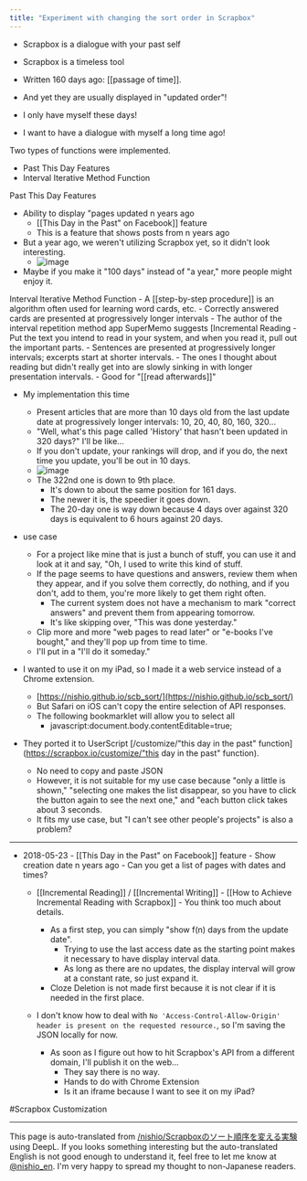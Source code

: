 ```yaml
---
title: "Experiment with changing the sort order in Scrapbox"
---
```


- Scrapbox is a dialogue with your past self
- Scrapbox is a timeless tool
- Written 160 days ago: [[passage of time]].

- And yet they are usually displayed in "updated order"!
- I only have myself these days!
- I want to have a dialogue with myself a long time ago!

Two types of functions were implemented.
- Past This Day Features
- Interval Iterative Method Function

Past This Day Features
- Ability to display "pages updated n years ago
    - [[This Day in the Past" on Facebook]] feature
    - This is a feature that shows posts from n years ago
- But a year ago, we weren't utilizing Scrapbox yet, so it didn't look interesting.
    - ![image](https://gyazo.com/f2f691defff4465c7dfc5a9bc24e00dd/thumb/1000)
- Maybe if you make it "100 days" instead of "a year," more people might enjoy it.

Interval Iterative Method Function
    - A [[step-by-step procedure]] is an algorithm often used for learning word cards, etc.
    - Correctly answered cards are presented at progressively longer intervals
    - The author of the interval repetition method app SuperMemo suggests [Incremental Reading
        - Put the text you intend to read in your system, and when you read it, pull out the important parts.
        - Sentences are presented at progressively longer intervals; excerpts start at shorter intervals.
        - The ones I thought about reading but didn't really get into are slowly sinking in with longer presentation intervals.
        - Good for "[[read afterwards]]"
- My implementation this time
    - Present articles that are more than 10 days old from the last update date at progressively longer intervals: 10, 20, 40, 80, 160, 320...
    - "Well, what's this page called 'History' that hasn't been updated in 320 days?" I'll be like...
    - If you don't update, your rankings will drop, and if you do, the next time you update, you'll be out in 10 days.
    - ![image](https://gyazo.com/3bbcd7d6cdae1d6c3d9bf169a79f4366/thumb/1000)
    - The 322nd one is down to 9th place.
        - It's down to about the same position for 161 days.
        - The newer it is, the speedier it goes down.
        - The 20-day one is way down because 4 days over against 320 days is equivalent to 6 hours against 20 days.
- use case
    - For a project like mine that is just a bunch of stuff, you can use it and look at it and say, "Oh, I used to write this kind of stuff.
    - If the page seems to have questions and answers, review them when they appear, and if you solve them correctly, do nothing, and if you don't, add to them, you're more likely to get them right often.
        - The current system does not have a mechanism to mark "correct answers" and prevent them from appearing tomorrow.
        - It's like skipping over, "This was done yesterday."
    - Clip more and more "web pages to read later" or "e-books I've bought," and they'll pop up from time to time.
    - I'll put in a "I'll do it someday."

- I wanted to use it on my iPad, so I made it a web service instead of a Chrome extension.
    - [https://nishio.github.io/scb_sort/](https://nishio.github.io/scb_sort/)
    - But Safari on iOS can't copy the entire selection of API responses.
    - The following bookmarklet will allow you to select all
        - javascript:document.body.contentEditable=true;
- They ported it to UserScript [/customize/"this day in the past" function](https://scrapbox.io/customize/"this day in the past" function).
    - No need to copy and paste JSON
    - However, it is not suitable for my use case because "only a little is shown," "selecting one makes the list disappear, so you have to click the button again to see the next one," and "each button click takes about 3 seconds.
    - It fits my use case, but "I can't see other people's projects" is also a problem?

-----
- 2018-05-23
        - [[This Day in the Past" on Facebook]] feature
        - Show creation date n years ago
        - Can you get a list of pages with dates and times?

    - [[Incremental Reading]] / [[Incremental Writing]]
            - [[How to Achieve Incremental Reading with Scrapbox]]
            - You think too much about details.
        - As a first step, you can simply "show f(n) days from the update date".
            - Trying to use the last access date as the starting point makes it necessary to have display interval data.
            - As long as there are no updates, the display interval will grow at a constant rate, so just expand it.
        - Cloze Deletion is not made first because it is not clear if it is needed in the first place.

    - I don't know how to deal with `No 'Access-Control-Allow-Origin' header is present on the requested resource.`, so I'm saving the JSON locally for now.
        - As soon as I figure out how to hit Scrapbox's API from a different domain, I'll publish it on the web...
            - They say there is no way.
            - Hands to do with Chrome Extension
            - Is it an iframe because I want to see it on my iPad?

#Scrapbox Customization


---
This page is auto-translated from [/nishio/Scrapboxのソート順序を変える実験](https://scrapbox.io/nishio/Scrapboxのソート順序を変える実験) using DeepL. If you looks something interesting but the auto-translated English is not good enough to understand it, feel free to let me know at [@nishio_en](https://twitter.com/nishio_en). I'm very happy to spread my thought to non-Japanese readers.